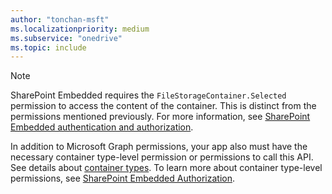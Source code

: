 ```yaml
---
author: "tonchan-msft"
ms.localizationpriority: medium
ms.subservice: "onedrive"
ms.topic: include
---
```


>[!Note]
>
>SharePoint Embedded requires the `FileStorageContainer.Selected` permission to access the content of the container. This is distinct from the permissions mentioned previously. For more information, see [SharePoint Embedded authentication and authorization](/sharepoint/dev/embedded/concepts/app-concepts/auth#access-on-behalf-of-a-user).
>
>In addition to Microsoft Graph permissions, your app also must have the necessary container type-level permission or permissions to call this API. See details about [container types](/sharepoint/dev/embedded/concepts/app-concepts/containertypes). To learn more about container type-level permissions, see [SharePoint Embedded Authorization](/sharepoint/dev/embedded/concepts/app-concepts/auth#Authorization).
